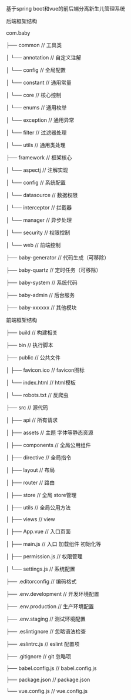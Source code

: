基于spring boot和vue的前后端分离新生儿管理系统


后端框架结构

com.baby     

├── common            // 工具类

│       └── annotation                    // 自定义注解

│       └── config                        // 全局配置

│       └── constant                      // 通用常量

│       └── core                          // 核心控制

│       └── enums                         // 通用枚举


│       └── exception                     // 通用异常

│       └── filter                        // 过滤器处理

│       └── utils                         // 通用类处理

├── framework         // 框架核心

│       └── aspectj                       // 注解实现

│       └── config                        // 系统配置

│       └── datasource                    // 数据权限

│       └── interceptor                   // 拦截器

│       └── manager                       // 异步处理

│       └── security                      // 权限控制

│       └── web                           // 前端控制

├── baby-generator   // 代码生成（可移除）

├── baby-quartz      // 定时任务（可移除）

├── baby-system      // 系统代码

├── baby-admin       // 后台服务

├── baby-xxxxxx      // 其他模块

前端框架结构

├── build                      // 构建相关  

├── bin                        // 执行脚本

├── public                     // 公共文件

│   ├── favicon.ico            // favicon图标

│   └── index.html             // html模板

│   └── robots.txt             // 反爬虫

├── src                        // 源代码

│   ├── api                    // 所有请求

│   ├── assets                 // 主题 字体等静态资源

│   ├── components             // 全局公用组件

│   ├── directive              // 全局指令

│   ├── layout                 // 布局

│   ├── router                 // 路由

│   ├── store                  // 全局 store管理

│   ├── utils                  // 全局公用方法

│   ├── views                  // view

│   ├── App.vue                // 入口页面

│   ├── main.js                // 入口 加载组件 初始化等

│   ├── permission.js          // 权限管理

│   └── settings.js            // 系统配置

├── .editorconfig              // 编码格式

├── .env.development           // 开发环境配置

├── .env.production            // 生产环境配置

├── .env.staging               // 测试环境配置

├── .eslintignore              // 忽略语法检查

├── .eslintrc.js               // eslint 配置项

├── .gitignore                 // git 忽略项

├── babel.config.js            // babel.config.js

├── package.json               // package.json

└── vue.config.js              // vue.config.js
